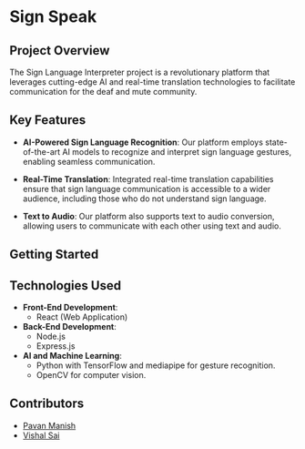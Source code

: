 # Sign Speak

## Project Overview

The Sign Language Interpreter project is a revolutionary platform that leverages cutting-edge AI and real-time translation technologies to facilitate communication for the deaf and mute community.

## Key Features

- **AI-Powered Sign Language Recognition**: Our platform employs state-of-the-art AI models to recognize and interpret sign language gestures, enabling seamless communication.

- **Real-Time Translation**: Integrated real-time translation capabilities ensure that sign language communication is accessible to a wider audience, including those who do not understand sign language.

- **Text to Audio**: Our platform also supports text to audio conversion, allowing users to communicate with each other using text and audio.

## Getting Started

## Technologies Used

- **Front-End Development**:
    - React (Web Application)
- **Back-End Development**:
    - Node.js
    - Express.js
- **AI and Machine Learning**:
    - Python with TensorFlow and mediapipe for gesture recognition.
    - OpenCV for computer vision.

## Contributors
  - [Pavan Manish](https://github.com/pavanmanishd)
  - [Vishal Sai](https://github.com/Vishal0129)
